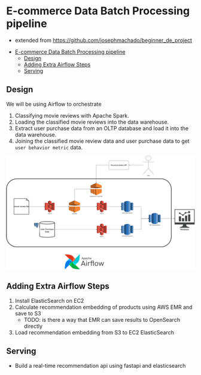 # E-commerce Data Batch Processing pipeline
* extended from https://github.com/josephmachado/beginner_de_project


- [E-commerce Data Batch Processing pipeline](#e-commerce-data-batch-processing-pipeline)
  - [Design](#design)
  - [Adding Extra Airflow Steps](#adding-extra-airflow-steps)
  - [Serving](#serving)

## Design

We will be using Airflow to orchestrate

1. Classifying movie reviews with Apache Spark.
2. Loading the classified movie reviews into the data warehouse.
3. Extract user purchase data from an OLTP database and load it into the data warehouse.
4. Joining the classified movie review data and user purchase data to get `user behavior metric` data.

![Data pipeline design](assets/images/de_proj_design.png)

## Adding Extra Airflow Steps
1. Install ElasticSearch on EC2
2. Calculate recommendation embedding of products using AWS EMR and save to S3
   * TODO: is there a way that EMR can save results to OpenSearch directly
3. Load recommendation embedding from S3 to EC2 ElasticSearch

## Serving 
* Build a real-time recommendation api using fastapi and elasticsearch